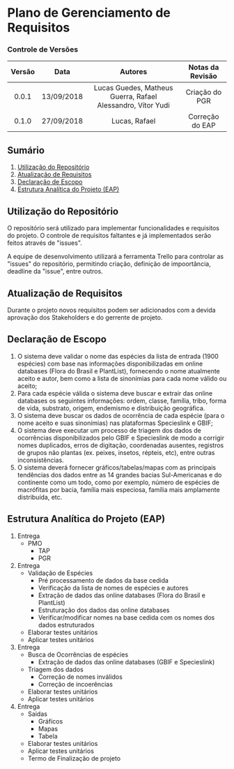 # Plano de Gerenciamento de Requisitos

### Controle de Versões

| Versão |    Data    |            Autores            |   Notas da Revisão    |
| :----: | :--------: | :---------------------------: | :-------------------: |
| 0.0.1  | 13/09/2018 | Lucas Guedes, Matheus Guerra, Rafael Alessandro, Vítor Yudi | Criação do PGR |
| 0.1.0  |27/09/2018  | Lucas, Rafael                                      | Correção do EAP|

## Sumário

1. [Utilização do Repositório](#desc)
2. [Atualização de Requisitos](#req)
3. [Declaração de Escopo](#escopo)
4. [Estrutura Analítica do Projeto (EAP)](#eap)

<div id='desc' />

## Utilização do Repositório
<div id='desc' />
O repositório será utilizado para implementar funcionalidades e requisitos do projeto. O controle de requisitos faltantes e já implementados serão feitos através de "issues".

A equipe de desenvolvimento utilizará a ferramenta Trello para controlar as "issues" do repositório, permitindo criação, definição de impoortância, deadline da "issue", entre outros.



## Atualização de Requisitos
<div id='req' />
Durante o projeto novos requisitos podem ser adicionados com a devida aprovação dos Stakeholders e do gerrente de projeto.


 
## Declaração de Escopo
<div id='escopo' />

1. O sistema deve validar o nome das espécies da lista de entrada (1900 espécies) com base nas informações disponibilizadas em online databases (Flora do Brasil e PlantList), fornecendo o nome atualmente aceito e autor, bem como a lista de sinonímias para cada nome válido ou aceito;
2. Para cada espécie válida o sistema deve buscar e extrair das online databases os seguintes informações: ordem, classe, família, tribo, forma de vida, substrato, origem, endemismo e distribuição geográfica.
3. O sistema deve buscar os dados de ocorrência de cada espécie (para o nome aceito e suas sinonímias) nas plataformas Specieslink e GBIF;
4. O sistema deve executar um processo de triagem dos dados de ocorrências disponibilizados pelo GBIF e Specieslink de modo a corrigir nomes duplicados, erros de digitação, coordenadas ausentes, registros de grupos não plantas (ex. peixes, insetos, répteis, etc), entre outras inconsistências. 
5. O sistema deverá fornecer gráficos/tabelas/mapas com as principais tendências dos dados entre as 14 grandes bacias Sul-Americanas e do continente como um todo, como por exemplo, número de espécies de macrófitas por bacia, família mais especiosa, família mais amplamente distribuída, etc. 


## Estrutura Analítica do Projeto (EAP)
<div id='eap' />

1. Entrega
   * PMO
      * TAP
      * PGR
2. Entrega
   * Validação de Espécies
      * Pré processamento de dados da base cedida
      * Verificação da lista de nomes de espécies e autores
      * Extração de dados das online databases (Flora do Brasil e PlantList)
      * Estruturação dos dados das online databases
      * Verificar/modificar nomes na base cedida com os nomes dos dados estruturados
   * Elaborar testes unitários
   * Aplicar testes unitários
3. Entrega
   * Busca de Ocorrências de espécies
      * Extração de dados das online databases (GBIF e Specieslink)
   * Triagem dos dados
      * Correção de nomes inválidos
      * Correção de incoerências
   * Elaborar testes unitários
   * Aplicar testes unitários
4. Entrega
   * Saidas
      * Gráficos
      * Mapas
      * Tabela
   * Elaborar testes unitários
   * Aplicar testes unitários
   * Termo de Finalização de projeto
